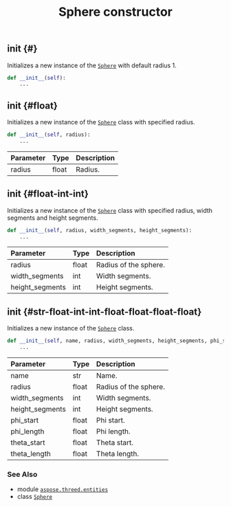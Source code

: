 ﻿---
title: Sphere constructor
second_title: Aspose.3D for Python via .NET API References
description: 
type: docs
weight: 10
url: /aspose.threed.entities/sphere/__init__/
is_root: false
---

## __init__ {#}

Initializes a new instance of the [`Sphere`](/3d/python-net/aspose.threed.entities/sphere) with default radius 1.



```python
def __init__(self):
    ...
```




## __init__ {#float}

Initializes a new instance of the [`Sphere`](/3d/python-net/aspose.threed.entities/sphere) class with specified radius.



```python
def __init__(self, radius):
    ...
```


| Parameter | Type | Description |
| :- | :- | :- |
| radius | float | Radius. |


## __init__ {#float-int-int}

Initializes a new instance of the [`Sphere`](/3d/python-net/aspose.threed.entities/sphere) class with specified radius, width segments and height segments.



```python
def __init__(self, radius, width_segments, height_segments):
    ...
```


| Parameter | Type | Description |
| :- | :- | :- |
| radius | float | Radius of the sphere. |
| width_segments | int | Width segments. |
| height_segments | int | Height segments. |


## __init__ {#str-float-int-int-float-float-float-float}

Initializes a new instance of the [`Sphere`](/3d/python-net/aspose.threed.entities/sphere) class.



```python
def __init__(self, name, radius, width_segments, height_segments, phi_start, phi_length, theta_start, theta_length):
    ...
```


| Parameter | Type | Description |
| :- | :- | :- |
| name | str | Name. |
| radius | float | Radius of the sphere. |
| width_segments | int | Width segments. |
| height_segments | int | Height segments. |
| phi_start | float | Phi start. |
| phi_length | float | Phi length. |
| theta_start | float | Theta start. |
| theta_length | float | Theta length. |



### See Also
* module [`aspose.threed.entities`](../../)
* class [`Sphere`](/3d/python-net/aspose.threed.entities/sphere)
